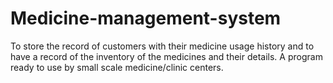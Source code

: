 # Medicine-management-system
To store the record of customers with their medicine usage history and to have a record of the inventory of the medicines and their details. A program ready to use by small scale medicine/clinic centers.
